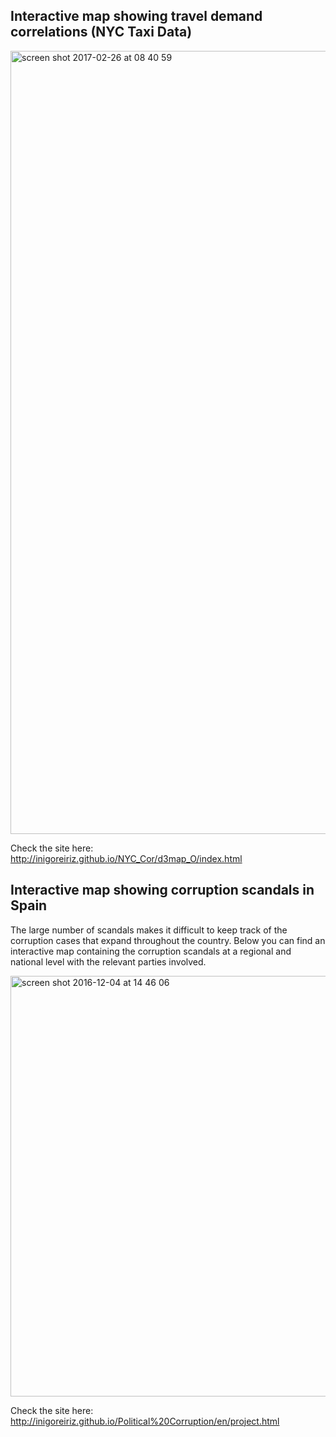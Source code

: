 
## Interactive map showing travel demand correlations (NYC Taxi Data)

<img width="1253" alt="screen shot 2017-02-26 at 08 40 59" src="https://cloud.githubusercontent.com/assets/16237074/23338021/f345e1ba-fbff-11e6-93a3-a839a1adb7dc.png">

Check the site here: http://inigoreiriz.github.io/NYC_Cor/d3map_O/index.html


## Interactive map showing corruption scandals in Spain

The large number of scandals makes it difficult to keep track of the corruption cases that expand throughout the country. Below you can find an interactive map containing the corruption scandals at a regional and national level with the relevant parties involved.

<img width="673" alt="screen shot 2016-12-04 at 14 46 06" src="https://cloud.githubusercontent.com/assets/16237074/20866594/82fcf954-ba30-11e6-96a9-8d9f7eed4e41.png">


Check the site here: http://inigoreiriz.github.io/Political%20Corruption/en/project.html
